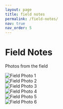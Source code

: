 ```yaml
---
layout: page
title: field notes
permalink: /field-notes/
nav: true
nav_order: 5
---
```


# Field Notes

Photos from the field

<div class="field-notes-container">
  <div class="field-notes-row">
    <div class="field-note">
      <img src="/assets/images/kingcome1.jpg" alt="Field Photo 1">
    </div>
    <div class="field-note">
      <img src="/assets/images/hada1.jpg" alt="Field Photo 2">
    </div>
  </div>

  <!-- Add more rows of images here if needed -->
  <div class="field-notes-row">
    <div class="field-note">
      <img src="/assets/images/eRNA_filtering.jpg" alt="Field Photo 3">
    </div>
    <div class="field-note">
      <img src="/assets/images/joe.jpg" alt="Field Photo 4">
    </div>
  </div>
</div>

  <!-- Add more rows of images here if needed -->
  <div class="field-notes-row">
    <div class="field-note">
      <img src="/assets/images/salmonfire.jpg" alt="Field Photo 5">
    </div>
    <div class="field-note">
      <img src="/assets/images/john.jpg" alt="Field Photo 6">
    </div>
  </div>
</div>